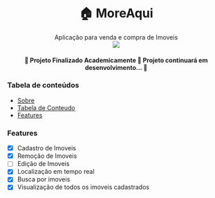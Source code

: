 <h1 align="center" id="Sobre">
    🏠 MoreAqui
</h1>
<p align="center">
Aplicação para venda e compra de Imoveis
<br>

<img src="https://img.shields.io/static/v1?label=APP&message=moreaqui&color=blue&style=for-the-badge&logo=bilibili"/>
<h4 align="center"> 
	🚧  Projeto Finalizado Academicamente 🚀 Projeto continuará em desenvolvimento...  🚧
</h4></p>


### Tabela de conteúdos

<!--ts-->
   * [Sobre](#Sobre)
   * [Tabela de Conteudo](#tabela-de-conteúdos)
   * [Features](#features)
<!--te-->

### Features

- [x] Cadastro de Imoveis
- [x] Remoção de Imoveis
- [ ] Edição de Imoveis
- [x] Localização em tempo real
- [x] Busca por imoveis
- [x] Visualização de todos os imoveis cadastrados
